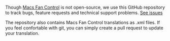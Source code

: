 Though [Macs Fan Control](https://www.crystalidea.com/macs-fan-control) is not open-source, we use this GitHub repository to track bugs, feature requests and technical support problems. [See issues](https://github.com/crystalidea/macs-fan-control/issues)

The repository also contains Macs Fan Control translations as .xml files. If you feel confortable with git, you can simply create a pull request to update your translation.
